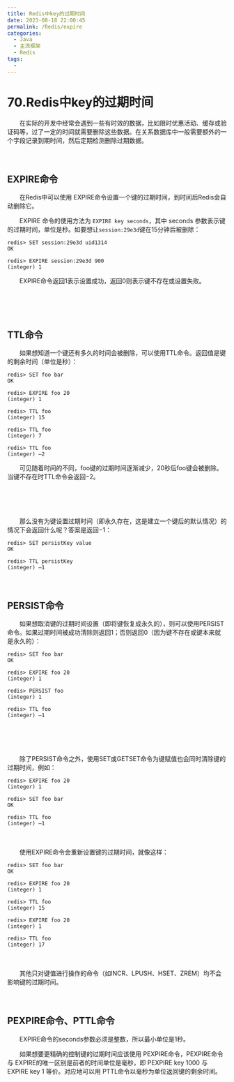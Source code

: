 ```yaml
---
title: Redis中key的过期时间
date: 2023-08-18 22:00:45
permalink: /Redis/expire
categories:
  - Java
  - 主流框架
  - Redis
tags:
  - 
---
```

# 70.Redis中key的过期时间

　　在实际的开发中经常会遇到一些有时效的数据，比如限时优惠活动、缓存或验证码等，过了一定的时间就需要删除这些数据。在关系数据库中一般需要额外的一个字段记录到期时间，然后定期检测删除过期数据。
<!-- more -->
　　‍

## EXPIRE命令

　　在Redis中可以使用 EXPIRE命令设置一个键的过期时间，到时间后Redis会自动删除它。

　　EXPIRE 命令的使用方法为 `EXPIRE key seconds`，其中 seconds 参数表示键的过期时间，单位是秒。如要想让`session:29e3d`键在15分钟后被删除：

```
redis> SET session:29e3d uid1314
OK

redis> EXPIRE session:29e3d 900
(integer) 1
```

　　EXPIRE命令返回1表示设置成功，返回0则表示键不存在或设置失败。

　　‍

　　‍

## TTL命令

　　如果想知道一个键还有多久的时间会被删除，可以使用TTL命令。返回值是键的剩余时间（单位是秒）：

```
redis> SET foo bar
OK

redis> EXPIRE foo 20
(integer) 1

redis> TTL foo
(integer) 15

redis> TTL foo
(integer) 7

redis> TTL foo
(integer) –2
```

　　可见随着时间的不同，foo键的过期时间逐渐减少，20秒后foo键会被删除。当键不存在时TTL命令会返回−2。

　　‍

　　‍

　　那么没有为键设置过期时间（即永久存在，这是建立一个键后的默认情况）的情况下会返回什么呢？答案是返回−1：

```
redis> SET persistKey value
OK

redis> TTL persistKey
(integer) –1
```

　　‍

## PERSIST命令

　　如果想取消键的过期时间设置（即将键恢复成永久的），则可以使用PERSIST命令。如果过期时间被成功清除则返回1；否则返回0（因为键不存在或键本来就是永久的）：

```
redis> SET foo bar
OK

redis> EXPIRE foo 20
(integer) 1

redis> PERSIST foo
(integer) 1

redis> TTL foo
(integer) –1
```

　　‍

　　‍

　　除了PERSIST命令之外，使用SET或GETSET命令为键赋值也会同时清除键的过期时间，例如：

```
redis> EXPIRE foo 20
(integer) 1

redis> SET foo bar
OK

redis> TTL foo
(integer) –1
```

　　‍

　　使用EXPIRE命令会重新设置键的过期时间，就像这样：

```
redis> SET foo bar
OK

redis> EXPIRE foo 20
(integer) 1

redis> TTL foo
(integer) 15

redis> EXPIRE foo 20
(integer) 1

redis> TTL foo
(integer) 17
```

　　‍

　　其他只对键值进行操作的命令（如INCR、LPUSH、HSET、ZREM）均不会影响键的过期时间。

　　‍

## PEXPIRE命令、PTTL命令

　　EXPIRE命令的seconds参数必须是整数，所以最小单位是1秒。

　　如果想要更精确的控制键的过期时间应该使用 PEXPIRE命令，PEXPIRE命令与 EXPIRE的唯一区别是前者的时间单位是毫秒，即 PEXPIRE key 1000 与 EXPIRE key 1 等价。对应地可以用 PTTL命令以毫秒为单位返回键的剩余时间。

　　‍

　　‍

　　‍

　　‍
